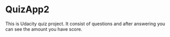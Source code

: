 # QuizApp2
This is Udacity quiz project.
It consist of questions and after answering you can see the amount you have score.
